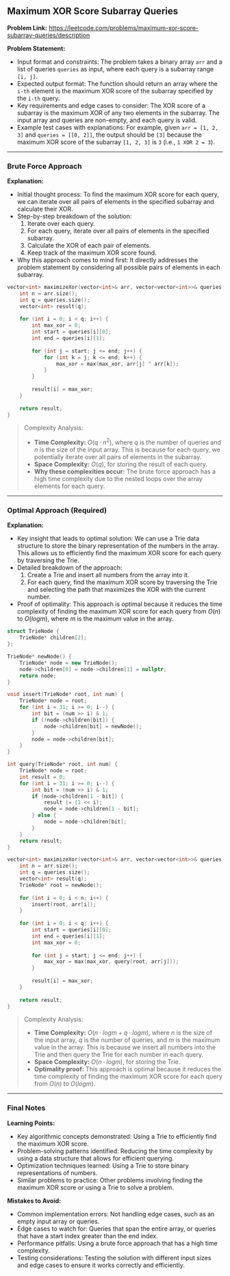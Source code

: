 ## Maximum XOR Score Subarray Queries
**Problem Link:** https://leetcode.com/problems/maximum-xor-score-subarray-queries/description

**Problem Statement:**
- Input format and constraints: The problem takes a binary array `arr` and a list of queries `queries` as input, where each query is a subarray range `[i, j]`.
- Expected output format: The function should return an array where the `i-th` element is the maximum XOR score of the subarray specified by the `i-th` query.
- Key requirements and edge cases to consider: The XOR score of a subarray is the maximum XOR of any two elements in the subarray. The input array and queries are non-empty, and each query is valid.
- Example test cases with explanations: For example, given `arr = [1, 2, 3]` and `queries = [[0, 2]]`, the output should be `[3]` because the maximum XOR score of the subarray `[1, 2, 3]` is `3` (i.e., `1 XOR 2 = 3`).

---

### Brute Force Approach

**Explanation:**
- Initial thought process: To find the maximum XOR score for each query, we can iterate over all pairs of elements in the specified subarray and calculate their XOR.
- Step-by-step breakdown of the solution:
  1. Iterate over each query.
  2. For each query, iterate over all pairs of elements in the specified subarray.
  3. Calculate the XOR of each pair of elements.
  4. Keep track of the maximum XOR score found.
- Why this approach comes to mind first: It directly addresses the problem statement by considering all possible pairs of elements in each subarray.

```cpp
vector<int> maximizeXor(vector<int>& arr, vector<vector<int>>& queries) {
    int n = arr.size();
    int q = queries.size();
    vector<int> result(q);
    
    for (int i = 0; i < q; i++) {
        int max_xor = 0;
        int start = queries[i][0];
        int end = queries[i][1];
        
        for (int j = start; j <= end; j++) {
            for (int k = j; k <= end; k++) {
                max_xor = max(max_xor, arr[j] ^ arr[k]);
            }
        }
        
        result[i] = max_xor;
    }
    
    return result;
}
```

> Complexity Analysis:
> - **Time Complexity:** $O(q \cdot n^2)$, where $q$ is the number of queries and $n$ is the size of the input array. This is because for each query, we potentially iterate over all pairs of elements in the subarray.
> - **Space Complexity:** $O(q)$, for storing the result of each query.
> - **Why these complexities occur:** The brute force approach has a high time complexity due to the nested loops over the array elements for each query.

---

### Optimal Approach (Required)

**Explanation:**
- Key insight that leads to optimal solution: We can use a Trie data structure to store the binary representation of the numbers in the array. This allows us to efficiently find the maximum XOR score for each query by traversing the Trie.
- Detailed breakdown of the approach:
  1. Create a Trie and insert all numbers from the array into it.
  2. For each query, find the maximum XOR score by traversing the Trie and selecting the path that maximizes the XOR with the current number.
- Proof of optimality: This approach is optimal because it reduces the time complexity of finding the maximum XOR score for each query from $O(n)$ to $O(log m)$, where $m$ is the maximum value in the array.

```cpp
struct TrieNode {
    TrieNode* children[2];
};

TrieNode* newNode() {
    TrieNode* node = new TrieNode();
    node->children[0] = node->children[1] = nullptr;
    return node;
}

void insert(TrieNode* root, int num) {
    TrieNode* node = root;
    for (int i = 31; i >= 0; i--) {
        int bit = (num >> i) & 1;
        if (!node->children[bit]) {
            node->children[bit] = newNode();
        }
        node = node->children[bit];
    }
}

int query(TrieNode* root, int num) {
    TrieNode* node = root;
    int result = 0;
    for (int i = 31; i >= 0; i--) {
        int bit = (num >> i) & 1;
        if (node->children[1 - bit]) {
            result |= (1 << i);
            node = node->children[1 - bit];
        } else {
            node = node->children[bit];
        }
    }
    return result;
}

vector<int> maximizeXor(vector<int>& arr, vector<vector<int>>& queries) {
    int n = arr.size();
    int q = queries.size();
    vector<int> result(q);
    TrieNode* root = newNode();
    
    for (int i = 0; i < n; i++) {
        insert(root, arr[i]);
    }
    
    for (int i = 0; i < q; i++) {
        int start = queries[i][0];
        int end = queries[i][1];
        int max_xor = 0;
        
        for (int j = start; j <= end; j++) {
            max_xor = max(max_xor, query(root, arr[j]));
        }
        
        result[i] = max_xor;
    }
    
    return result;
}
```

> Complexity Analysis:
> - **Time Complexity:** $O(n \cdot log m + q \cdot log m)$, where $n$ is the size of the input array, $q$ is the number of queries, and $m$ is the maximum value in the array. This is because we insert all numbers into the Trie and then query the Trie for each number in each query.
> - **Space Complexity:** $O(n \cdot log m)$, for storing the Trie.
> - **Optimality proof:** This approach is optimal because it reduces the time complexity of finding the maximum XOR score for each query from $O(n)$ to $O(log m)$.

---

### Final Notes

**Learning Points:**
- Key algorithmic concepts demonstrated: Using a Trie to efficiently find the maximum XOR score.
- Problem-solving patterns identified: Reducing the time complexity by using a data structure that allows for efficient querying.
- Optimization techniques learned: Using a Trie to store binary representations of numbers.
- Similar problems to practice: Other problems involving finding the maximum XOR score or using a Trie to solve a problem.

**Mistakes to Avoid:**
- Common implementation errors: Not handling edge cases, such as an empty input array or queries.
- Edge cases to watch for: Queries that span the entire array, or queries that have a start index greater than the end index.
- Performance pitfalls: Using a brute force approach that has a high time complexity.
- Testing considerations: Testing the solution with different input sizes and edge cases to ensure it works correctly and efficiently.
